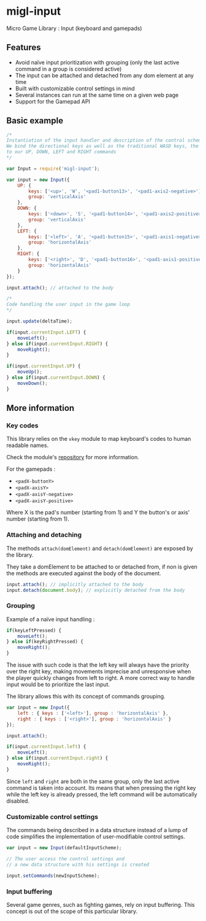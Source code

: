 # migl-input

Micro Game Library : Input (keyboard and gamepads)

## Features

* Avoid naïve input prioritization with grouping (only the last active command in a group is considered active)
* The input can be attached and detached from any dom element at any time
* Built with customizable control settings in mind
* Several instances can run at the same time on a given web page
* Support for the Gamepad API


## Basic example

```js
/*
Instantiation of the input handler and description of the control scheme.
We bind the directional keys as well as the traditional WASD keys, the first gamepad d-pad and first stick
to our UP, DOWN, LEFT and RIGHT commands
*/

var Input = require('migl-input');

var input = new Input({
    UP: {
        keys: ['<up>', 'W', '<pad1-button13>', '<pad1-axis2-negative>'],
        group: 'verticalAxis'
    },
    DOWN: {
        keys: ['<down>', 'S', '<pad1-button14>', '<pad1-axis2-positive>'],
        group: 'verticalAxis'
    },
    LEFT: {
        keys: ['<left>', 'A', '<pad1-button15>', '<pad1-axis1-negative>'],
        group: 'horizontalAxis'
    },
    RIGHT: {
        keys: ['<right>', 'D', '<pad1-button16>', '<pad1-axis1-positive>'],
        group: 'horizontalAxis'
    }
});

input.attach(); // attached to the body

/*
Code handling the user input in the game loop
*/

input.update(deltaTime);

if(input.currentInput.LEFT) {
    moveLeft();
} else if(input.currentInput.RIGHT) {
    moveRight();
}

if(input.currentInput.UP) {
    moveUp();
} else if(input.currentInput.DOWN) {
    moveDown();
}
```

## More information

### Key codes

This library relies on the `vkey` module to map keyboard's codes to human readable names.

Check the module's [repository](https://github.com/chrisdickinson/vkey) for more information.

For the gamepads :

* `<padX-buttonY>`
* `<padX-axisY>`
* `<padX-axisY-negative>`
* `<padX-axisY-positive>`

Where X is the pad's number (starting from 1) and Y the button's or axis' number (starting from 1).

### Attaching and detaching

The methods `attach(domElement)` and `detach(domElement)` are exposed by the library.

They take a domElement to be attached to or detached from, if non is given the methods are executed against the body of the document.

```js
input.attach(); // implicitly attached to the body
input.detach(document.body); // explicitly detached from the body
```

### Grouping

Example of a naïve input handling :

```js
if(keyLeftPressed) {
    moveLeft();
} else if(keyRightPressed) {
    moveRight();
}
```

The issue with such code is that the left key will always have the priority over the right key, making movements imprecise and unresponsive when the player quickly changes from left to right. A more correct way to handle input would be to prioritize the last input.

The library allows this with its concept of commands grouping.

```js
var input = new Input({
    left : { keys : ['<left>'], group : 'horizontalAxis' },
    right : { keys : ['<right>'], group : 'horizontalAxis' }
});

input.attach();

if(input.currentInput.left) {
    moveLeft();
} else if(input.currentInput.right) {
    moveRight();
}
```

Since `left` and `right` are both in the same group, only the last active command is taken into account. Its means
that when pressing the right key while the left key is already pressed, the left command will be automatically disabled.

### Customizable control settings

The commands being described in a data structure instead of a lump of code simplifies the implementation of
user-modifiable control settings.

```js
var input = new Input(defaultInputScheme);

// The user access the control settings and
// a new data structure with his settings is created

input.setCommands(newInputScheme);
```

### Input buffering

Several game genres, such as fighting games, rely on input buffering. This concept is out of the scope of this particular library.
